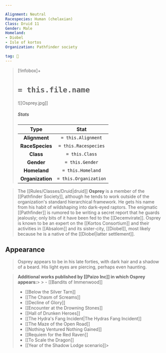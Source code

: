 ```yaml
---

Alignment: Neutral
Racespecies: Human (chelaxian)
Class: Druid 11
Gender: Male
Homeland:
- Diobel
- Isle of kortos
Organization: Pathfinder society

tag: 👤️
---
```


> [!infobox]+
> #  `= this.file.name`
> ![[Osprey.jpg]]
> ##### Stats
> Type | Stat |
> :---: |:---:|
> **Alignment** | `= this.Alignment` |
> **RaceSpecies** | `= this.Racespecies` |
> **Class** | `= this.Class` |
> **Gender** | `= this.Gender` |
> **Homeland** | `= this.Homeland` |
> **Organization** | `= this.Organization` |



> The [[Rules/Classes/Druid|druid]] **Osprey** is a member of the [[Pathfinder Society]], although he tends to work outside of the organization's standard hierarchical framework. He gets his name from his habit of wildshaping into dark-eyed raptors.
> The enigmatic [[Pathfinder]] is rumored to be writing a secret report that he guards jealously; only bits of it have been fed to the [[Decemvirate]].  Osprey is known to be an expert on the [[Kortos Consortium]] and their activities in [[Absalom]] and its sister-city, [[Diobel]], most likely because he is a native of the [[Diobel|latter settlement]].


## Appearance

> Osprey appears to be in his late forties, with dark hair and a shadow of a beard. His light eyes are piercing, perhaps even haunting.



> **Additional works published by [[Paizo Inc]] in which Osprey appears:**> > - [[Bandits of Immenwood]]
> - [[Below the Silver Tarn]]
> - [[The Chasm of Screams]]
> - [[Decline of Glory]]
> - [[Encounter at the Drowning Stones]]
> - [[Hall of Drunken Heroes]]
> - [[The Hydra's Fang Incident|The Hydras Fang Incident]]
> - [[The Maze of the Open Road]]
> - [[Nothing Ventured Nothing Gained]]
> - [[Requiem for the Red Raven]]
> - [[To Scale the Dragon]]
> - [[Year of the Shadow Lodge scenario]]> 
>  






